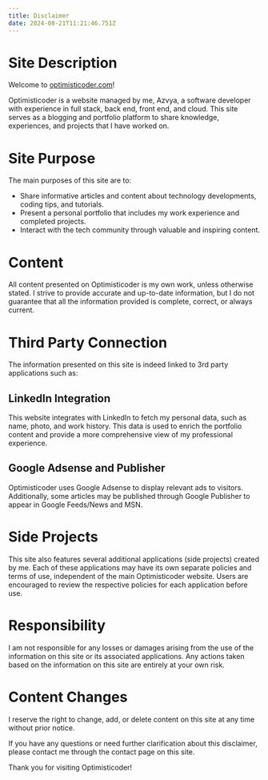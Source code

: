 ```yaml
---
title: Disclaimer
date: 2024-08-21T11:21:46.751Z
---
```


# Site Description

Welcome to [optimisticoder.com](http://optimisticoder.com/)!

Optimisticoder is a website managed by me, Azvya, a software developer with experience in full stack, back end, front end, and cloud. This site serves as a blogging and portfolio platform to share knowledge, experiences, and projects that I have worked on.

# Site Purpose

The main purposes of this site are to:

- Share informative articles and content about technology developments, coding tips, and tutorials.
- Present a personal portfolio that includes my work experience and completed projects.
- Interact with the tech community through valuable and inspiring content.

# Content

All content presented on Optimisticoder is my own work, unless otherwise stated. I strive to provide accurate and up-to-date information, but I do not guarantee that all the information provided is complete, correct, or always current.

# Third Party Connection

The information presented on this site is indeed linked to 3rd party applications such as:

## LinkedIn Integration

This website integrates with LinkedIn to fetch my personal data, such as name, photo, and work history. This data is used to enrich the portfolio content and provide a more comprehensive view of my professional experience.

## Google Adsense and Publisher

Optimisticoder uses Google Adsense to display relevant ads to visitors. Additionally, some articles may be published through Google Publisher to appear in Google Feeds/News and MSN.

# Side Projects

This site also features several additional applications (side projects) created by me. Each of these applications may have its own separate policies and terms of use, independent of the main Optimisticoder website. Users are encouraged to review the respective policies for each application before use.

# Responsibility

I am not responsible for any losses or damages arising from the use of the information on this site or its associated applications. Any actions taken based on the information on this site are entirely at your own risk.

# Content Changes

I reserve the right to change, add, or delete content on this site at any time without prior notice.

If you have any questions or need further clarification about this disclaimer, please contact me through the contact page on this site.

Thank you for visiting Optimisticoder!